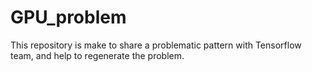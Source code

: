# GPU_problem
This repository is make to share a problematic pattern with Tensorflow team, and help to regenerate the problem. 
